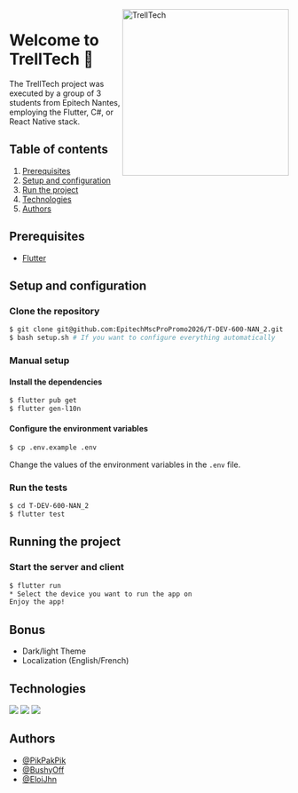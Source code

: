 <img src="https://i.imgur.com/SoMuUHz.png" alt="TrellTech" width="300" height=300 align="right"/>

# Welcome to TrellTech :rocket:

The TrellTech project was executed by a group of 3 students from Epitech Nantes, employing the Flutter, C#, or React Native stack.

## Table of contents
1. [Prerequisites](#prerequisites)
3. [Setup and configuration](#setup-and-configuration)
4. [Run the project](#running-the-project)
7. [Technologies](#technologies)
8. [Authors](#authors)

## Prerequisites

- [Flutter](https://flutter.dev/docs/get-started/install)

## Setup and configuration

### Clone the repository

```bash
$ git clone git@github.com:EpitechMscProPromo2026/T-DEV-600-NAN_2.git
$ bash setup.sh # If you want to configure everything automatically
```

### Manual setup

#### Install the dependencies

```bash
$ flutter pub get
$ flutter gen-l10n
```

#### Configure the environment variables

```bash
$ cp .env.example .env
```

Change the values of the environment variables in the `.env` file.

### Run the tests

```bash
$ cd T-DEV-600-NAN_2
$ flutter test
```

## Running the project

### Start the server and client

```bash
$ flutter run
* Select the device you want to run the app on
Enjoy the app!
```

## Bonus

- Dark/light Theme
- Localization (English/French)

## Technologies

![](https://img.shields.io/badge/Flutter-ED8B00?style=for-the-badge&logo=flutter&color=20232a)
![](https://img.shields.io/badge/Trello-ED8B00?style=for-the-badge&logo=trello&color=20232a)
![](https://img.shields.io/badge/Dart-ED8B00?style=for-the-badge&logo=dart&color=20232a)

## Authors

- [@PikPakPik](https://github.com/PikPakPik)
- [@BushyOff](https://github.com/BushyOff)
- [@EloiJhn](https://github.com/EloiJhn)
